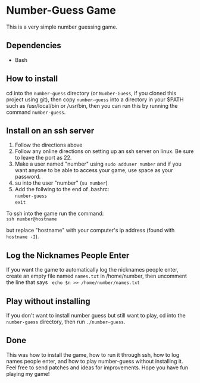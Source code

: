 # Number-Guess Game
This is a very simple number guessing game.
## Dependencies
* Bash

## How to install
cd into the `number-guess` directory (or `Number-Guess`, if you cloned this project using git), then copy `number-guess` into a directory in your $PATH such as /usr/local/bin or /usr/bin, then you can run this by running the command `number-guess`.

## Install on an ssh server
1. Follow the directions above
2. Follow any online directions on setting up an ssh server on linux.  Be sure to leave the port as 22.
3. Make a user named "number" using `sudo adduser number` and if you want anyone to be able to access your game, use space as your password.
4. su into  the user "number" (`su number`)
5. Add the follwing to the end of .bashrc:\
`number-guess`\
`exit`

To ssh into the game run the command:\
`ssh number@hostname`

but replace "hostname" with your computer's ip address (found with `hostname -I`).
## Log the Nicknames People Enter
If you want the game to automatically log the nicknames people enter, create an empty file named `names.txt` in /home/number, then uncomment the line that says ` echo $n >> /home/number/names.txt`
## Play without installing
If you don't want to install number guess but still want to play, cd into the `number-guess` directory, then run `./number-guess`.
## Done
This was how to install the game, how to run it through ssh, how to log names people enter, and how to play number-guess without installing it. Feel free to send patches and ideas for improvements. Hope you have fun playing my game!
